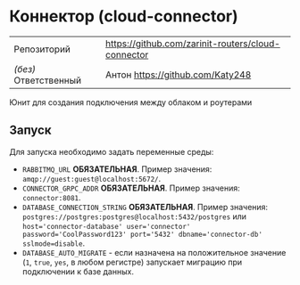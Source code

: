 # Коннектор (cloud-connector)

|||
|-------------|------------------------------------------------|
|Репозиторий  | <https://github.com/zarinit-routers/cloud-connector>|
|_(без)_ Ответственный| Антон <https://github.com/Katy248>           |

Юнит для создания подключения между облаком и роутерами

## Запуск

Для запуска необходимо задать переменные среды:

- `RABBITMQ_URL` **ОБЯЗАТЕЛЬНАЯ**. Пример значения: `amqp://guest:guest@localhost:5672/`.
- `CONNECTOR_GRPC_ADDR` **ОБЯЗАТЕЛЬНАЯ**. Пример значения: `connector:8081`.
- `DATABASE_CONNECTION_STRING` **ОБЯЗАТЕЛЬНАЯ**. Пример значения: `postgres://postgres:postgres@localhost:5432/postgres` или `host='connector-database' user='connector' password='CoolPassword123' port='5432' dbname='connector-db' sslmode=disable`.
- `DATABASE_AUTO_MIGRATE` - если назначена на положительное значение (`1`, `true`, `yes`, в любом регистре) запускает миграцию при подключении к базе данных.
